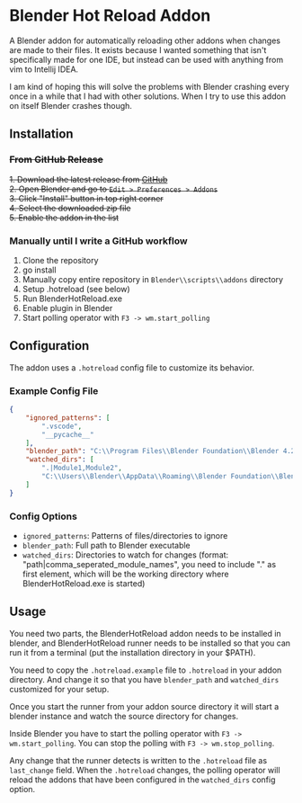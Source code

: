 ﻿# Blender Hot Reload Addon

A Blender addon for automatically reloading other addons when changes are made to their files. It exists because I wanted something that isn't specifically made for one IDE, but instead can be used with anything from vim to Intellij IDEA. 

I am kind of hoping this will solve the problems with Blender crashing every once in a while that I had with other solutions. When I try to use this addon on itself Blender crashes though.

## Installation

### ~~From GitHub Release~~

~~1. Download the latest release from [GitHub](https://github.com/rakete/BlenderHotReload/releases)~~  
~~2. Open Blender and go to `Edit > Preferences > Addons`~~  
~~3. Click "Install" button in top right corner~~  
~~4. Select the downloaded zip file~~  
~~5. Enable the addon in the list~~

### Manually until I write a GitHub workflow

1. Clone the repository
2. go install
3. Manually copy entire repository in `Blender\\scripts\\addons` directory
4. Setup .hotreload (see below)
4. Run BlenderHotReload.exe
5. Enable plugin in Blender
6. Start polling operator with `F3 -> wm.start_polling`

## Configuration

The addon uses a `.hotreload` config file to customize its behavior.

### Example Config File

```json
{
    "ignored_patterns": [
        ".vscode",
        "__pycache__"
    ],
    "blender_path": "C:\\Program Files\\Blender Foundation\\Blender 4.2\\blender.exe",
    "watched_dirs": [
        ".|Module1,Module2",
        "C:\\Users\\Blender\\AppData\\Roaming\\Blender Foundation\\Blender\\scripts\\addons\\OtherAddon|Module3,Module4"
    ]
}
```

### Config Options

- `ignored_patterns`: Patterns of files/directories to ignore
- `blender_path`: Full path to Blender executable
- `watched_dirs`: Directories to watch for changes (format: "path|comma_seperated_module_names", you need to include "." as first element, which will be the working directory where BlenderHotReload.exe is started)

## Usage

You need two parts, the BlenderHotReload addon needs to be installed in blender, and BlenderHotReload runner needs to be installed so that you can run it from a terminal (put the installation directory in your $PATH).

You need to copy the `.hotreload.example` file to `.hotreload` in your addon directory. And change it so that you have `blender_path` and `watched_dirs` customized for your setup. 

Once you start the runner from your addon source directory it will start a blender instance and watch the source directory for changes.

Inside Blender you have to start the polling operator with `F3 -> wm.start_polling`. You can stop the polling with `F3 -> wm.stop_polling`.

Any change that the runner detects is written to the `.hotreload` file as `last_change` field. When the `.hotreload` changes, the polling operator will reload the addons that have been configured in the `watched_dirs` config option.
